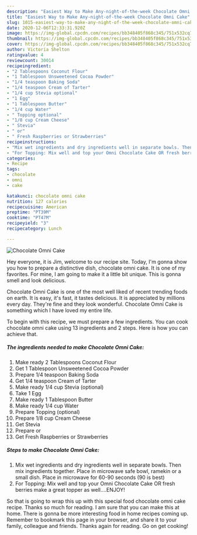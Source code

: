 ```yaml
---
description: "Easiest Way to Make Any-night-of-the-week Chocolate Omni Cake"
title: "Easiest Way to Make Any-night-of-the-week Chocolate Omni Cake"
slug: 1015-easiest-way-to-make-any-night-of-the-week-chocolate-omni-cake
date: 2020-12-06T12:33:31.920Z
image: https://img-global.cpcdn.com/recipes/bb348405f868c345/751x532cq70/chocolate-omni-cake-recipe-main-photo.jpg
thumbnail: https://img-global.cpcdn.com/recipes/bb348405f868c345/751x532cq70/chocolate-omni-cake-recipe-main-photo.jpg
cover: https://img-global.cpcdn.com/recipes/bb348405f868c345/751x532cq70/chocolate-omni-cake-recipe-main-photo.jpg
author: Victoria Shelton
ratingvalue: 4
reviewcount: 30014
recipeingredient:
- "2 Tablespoons Coconut Flour"
- "1 Tablespoon Unsweetened Cocoa Powder"
- "1/4 teaspoon Baking Soda"
- "1/4 teaspoon Cream of Tarter"
- "1/4 cup Stevia optional"
- "1 Egg"
- "1 Tablespoon Butter"
- "1/4 cup Water"
- " Topping optional"
- "1/8 cup Cream Cheese"
- " Stevia"
- " or"
- " Fresh Raspberries or Strawberries"
recipeinstructions:
- "Mix wet ingredients and dry ingredients well in separate bowls. Then mix ingredients together. Place in microwave safe bowl, ramekin or a small dish. Place in microwave for 60-90 seconds (90 is best)"
- "For Topping: Mix well and top your Omni Chocolate Cake OR fresh berries make a great topper as well....ENJOY!"
categories:
- Recipe
tags:
- chocolate
- omni
- cake

katakunci: chocolate omni cake 
nutrition: 127 calories
recipecuisine: American
preptime: "PT39M"
cooktime: "PT47M"
recipeyield: "3"
recipecategory: Lunch

---
```



![Chocolate Omni Cake](https://img-global.cpcdn.com/recipes/bb348405f868c345/751x532cq70/chocolate-omni-cake-recipe-main-photo.jpg)

Hey everyone, it is Jim, welcome to our recipe site. Today, I'm gonna show you how to prepare a distinctive dish, chocolate omni cake. It is one of my favorites. For mine, I am going to make it a little bit unique. This is gonna smell and look delicious.

Chocolate Omni Cake is one of the most well liked of recent trending foods on earth. It is easy, it's fast, it tastes delicious. It is appreciated by millions every day. They're fine and they look wonderful. Chocolate Omni Cake is something which I have loved my entire life.




To begin with this recipe, we must prepare a few ingredients. You can cook chocolate omni cake using 13 ingredients and 2 steps. Here is how you can achieve that.

<!--inarticleads1-->

##### The ingredients needed to make Chocolate Omni Cake:

1. Make ready 2 Tablespoons Coconut Flour
1. Get 1 Tablespoon Unsweetened Cocoa Powder
1. Prepare 1/4 teaspoon Baking Soda
1. Get 1/4 teaspoon Cream of Tarter
1. Make ready 1/4 cup Stevia (optional)
1. Take 1 Egg
1. Make ready 1 Tablespoon Butter
1. Make ready 1/4 cup Water
1. Prepare  Topping (optional)
1. Prepare 1/8 cup Cream Cheese
1. Get  Stevia
1. Prepare  or
1. Get  Fresh Raspberries or Strawberries




<!--inarticleads2-->

##### Steps to make Chocolate Omni Cake:

1. Mix wet ingredients and dry ingredients well in separate bowls. Then mix ingredients together. Place in microwave safe bowl, ramekin or a small dish. Place in microwave for 60-90 seconds (90 is best)
1. For Topping: Mix well and top your Omni Chocolate Cake OR fresh berries make a great topper as well....ENJOY!




So that is going to wrap this up with this special food chocolate omni cake recipe. Thanks so much for reading. I am sure that you can make this at home. There is gonna be more interesting food in home recipes coming up. Remember to bookmark this page in your browser, and share it to your family, colleague and friends. Thanks again for reading. Go on get cooking!
